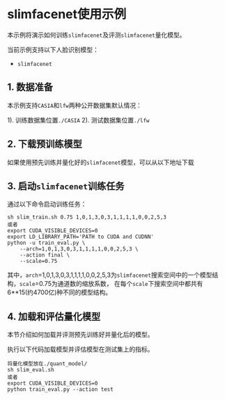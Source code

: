 # slimfacenet使用示例

本示例将演示如何训练`slimfacenet`及评测`slimfacenet`量化模型。

当前示例支持以下人脸识别模型：

- `slimfacenet`


## 1. 数据准备

本示例支持`CASIA`和`lfw`两种公开数据集默认情况：

1). 训练数据集位置`./CASIA`
2). 测试数据集位置`./lfw`

## 2. 下载预训练模型

如果使用预先训练并量化好的`slimfacenet`模型，可以从以下地址下载


## 3. 启动`slimfacenet`训练任务

通过以下命令启动训练任务：

```
sh slim_train.sh 0.75 1,0,1,3,0,3,1,1,1,1,0,0,2,5,3
或者
export CUDA_VISIBLE_DEVICES=0
export LD_LIBRARY_PATH='PATH to CUDA and CUDNN'
python -u train_eval.py \
    --arch=1,0,1,3,0,3,1,1,1,1,0,0,2,5,3 \
    --action final \
    --scale=0.75
```

其中，`arch`=1,0,1,3,0,3,1,1,1,1,0,0,2,5,3为`slimfacenet`搜索空间中的一个模型结构，`scale`=0.75为通道数的缩放系数，
在每个`scale`下搜索空间中都共有6**15(约4700亿)种不同的模型结构。


## 4. 加载和评估量化模型

本节介绍如何加载并评测预先训练好并量化后的模型。

执行以下代码加载模型并评估模型在测试集上的指标。

```
将量化模型放在./quant_model/
sh slim_eval.sh
或者
export CUDA_VISIBLE_DEVICES=0
python train_eval.py --action test
```
